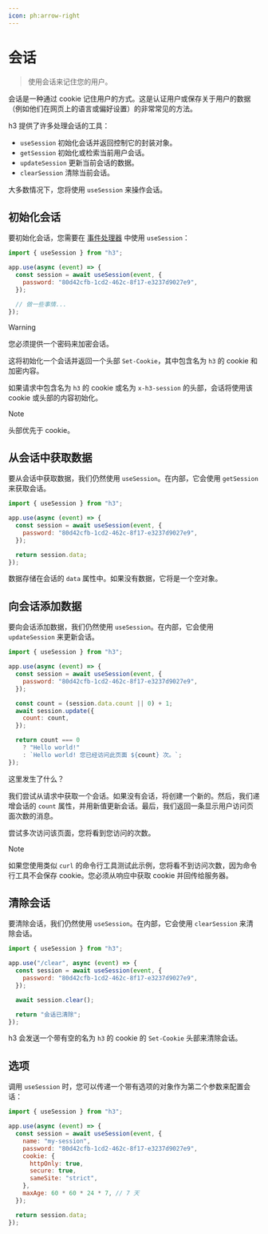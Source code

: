 ```yaml
---
icon: ph:arrow-right
---
```


# 会话

> 使用会话来记住您的用户。

会话是一种通过 cookie 记住用户的方式。这是认证用户或保存关于用户的数据（例如他们在网页上的语言或偏好设置）的非常常见的方法。

h3 提供了许多处理会话的工具：

- `useSession` 初始化会话并返回控制它的封装对象。
- `getSession` 初始化或检索当前用户会话。
- `updateSession` 更新当前会话的数据。
- `clearSession` 清除当前会话。

大多数情况下，您将使用 `useSession` 来操作会话。

## 初始化会话

要初始化会话，您需要在 [事件处理器](/guide/handler) 中使用 `useSession`：

```js
import { useSession } from "h3";

app.use(async (event) => {
  const session = await useSession(event, {
    password: "80d42cfb-1cd2-462c-8f17-e3237d9027e9",
  });

  // 做一些事情...
});
```

> [!WARNING]
> 您必须提供一个密码来加密会话。

这将初始化一个会话并返回一个头部 `Set-Cookie`，其中包含名为 `h3` 的 cookie 和加密内容。

如果请求中包含名为 `h3` 的 cookie 或名为 `x-h3-session` 的头部，会话将使用该 cookie 或头部的内容初始化。

> [!NOTE]
> 头部优先于 cookie。

## 从会话中获取数据

要从会话中获取数据，我们仍然使用 `useSession`。在内部，它会使用 `getSession` 来获取会话。

```js
import { useSession } from "h3";

app.use(async (event) => {
  const session = await useSession(event, {
    password: "80d42cfb-1cd2-462c-8f17-e3237d9027e9",
  });

  return session.data;
});
```

数据存储在会话的 `data` 属性中。如果没有数据，它将是一个空对象。

## 向会话添加数据

要向会话添加数据，我们仍然使用 `useSession`。在内部，它会使用 `updateSession` 来更新会话。

```js
import { useSession } from "h3";

app.use(async (event) => {
  const session = await useSession(event, {
    password: "80d42cfb-1cd2-462c-8f17-e3237d9027e9",
  });

  const count = (session.data.count || 0) + 1;
  await session.update({
    count: count,
  });

  return count === 0
    ? "Hello world!"
    : `Hello world! 您已经访问此页面 ${count} 次。`;
});
```

这里发生了什么？

我们尝试从请求中获取一个会话。如果没有会话，将创建一个新的。然后，我们递增会话的 `count` 属性，并用新值更新会话。最后，我们返回一条显示用户访问页面次数的消息。

尝试多次访问该页面，您将看到您访问的次数。

> [!NOTE]
> 如果您使用类似 `curl` 的命令行工具测试此示例，您将看不到访问次数，因为命令行工具不会保存 cookie。您必须从响应中获取 cookie 并回传给服务器。

## 清除会话

要清除会话，我们仍然使用 `useSession`。在内部，它会使用 `clearSession` 来清除会话。

```js
import { useSession } from "h3";

app.use("/clear", async (event) => {
  const session = await useSession(event, {
    password: "80d42cfb-1cd2-462c-8f17-e3237d9027e9",
  });

  await session.clear();

  return "会话已清除";
});
```

h3 会发送一个带有空的名为 `h3` 的 cookie 的 `Set-Cookie` 头部来清除会话。

## 选项

调用 `useSession` 时，您可以传递一个带有选项的对象作为第二个参数来配置会话：

```js
import { useSession } from "h3";

app.use(async (event) => {
  const session = await useSession(event, {
    name: "my-session",
    password: "80d42cfb-1cd2-462c-8f17-e3237d9027e9",
    cookie: {
      httpOnly: true,
      secure: true,
      sameSite: "strict",
    },
    maxAge: 60 * 60 * 24 * 7, // 7 天
  });

  return session.data;
});
```